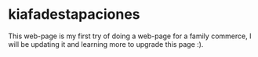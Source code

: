 # kiafadestapaciones
This web-page is my first try of doing a web-page for a family commerce, I will be updating it and learning more to upgrade this page :).
